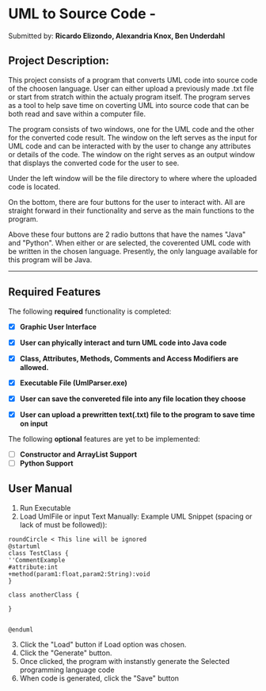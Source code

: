 # UML to Source Code  - 
Submitted by: **Ricardo Elizondo, Alexandria Knox, Ben Underdahl**

## Project Description:
    
This project consists of a program that converts UML code into source code of the choosen language. User can either upload a previously made .txt file or start from stratch within the actualy program itself. The program serves as a tool to help save time on coverting UML into source code that can be both read and save within a computer file.

The program consists of two windows, one for the UML code and the other for the converted code result. The window on the left serves as the input for UML code and can be interacted with by the user to change any attributes or details of the code. The window on the right serves as an output window that displays the converted code for the user to see.

Under the left window will be the file directory to where where the uploaded code is located.

On the bottom, there are four buttons for the user to interact with. All are straight forward in their functionality and serve as the main functions to the program.
   
   
   Above these four buttons are 2 radio buttons that have the names "Java" and "Python". When either or are selected, the coverented UML code with be written in the chosen language. Presently, the only language available for this program will be Java.
   


---


## Required Features


The following **required** functionality is completed:

- [x] **Graphic User Interface**
- [x] **User can phyically interact and turn UML code into Java code** 
- [x] **Class, Attributes, Methods, Comments and Access Modifiers are allowed.**
- [x] **Executable File (UmlParser.exe)**
- [x] **User can save the convereted file into any file location they choose**
- [x] **User can upload a prewritten text(.txt) file to the program to save time on input** 

 
The following **optional** features are yet to be implemented:

- [ ] **Constructor and ArrayList Support**
- [ ] **Python Support**

## User Manual

1. Run Executable
2. Load UmlFile or input Text Manually:
Example UML Snippet (spacing or lack of must be followed)): 

```
roundCircle < This line will be ignored
@startuml
class TestClass {
''CommentExample
#attribute:int
+method(param1:float,param2:String):void
}

class anotherClass {

}


@enduml
```

3. Click the "Load" button if Load option was chosen.
4. Click the "Generate" button. 
5. Once clicked, the program with instanstly generate the Selected programming language code
6. When code is generated, click the "Save" button 

